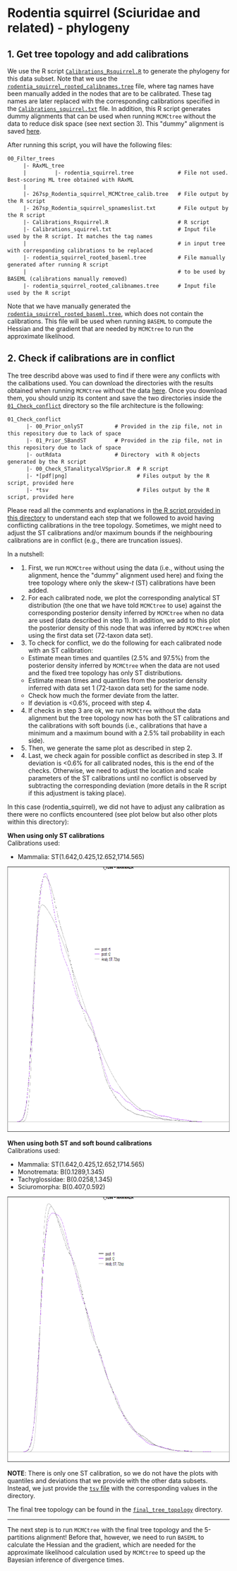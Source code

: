 # Rodentia squirrel (Sciuridae and related) - phylogeny

## 1. Get tree topology and add calibrations
We use the R script [`Calibrations_Rsquirrel.R`](02_SeqBayes_S2/00_Data_filtering/00_data_curation/rodentia_squirrel/filter_tree/00_Filter_trees/Calibrations_Rsquirrel.R)
to generate the phylogeny for this data subset. Note that we use the
[`rodentia_squirrel_rooted_calibnames.tree`](02_SeqBayes_S2/00_Data_filtering/00_data_curation/rodentia_squirrel/filter_tree/00_Filter_trees/rodentia_squirrel_rooted_calibnames.tree)
file, where tag names have been manually added in the 
nodes that are to be calibrated. These tag names are later replaced with the
corresponding calibrations specified in the 
[`Calibrations_squirrel.txt`](02_SeqBayes_S2/00_Data_filtering/00_data_curation/rodentia_squirrel/filter_tree/00_Filter_trees/Calibrations_squirrel.txt)
file. 
In addition, this R script generates dummy alignments that can be used 
when running `MCMCtree` without the data to reduce disk space (see next section 3). 
This "dummy" alignment is saved [here](/02_SeqBayes_S2/00_Data_filtering/01_alignments/01_mammal_dummy_alns/rodentia_squirrel).

After running this script, you will have the following files:

```
00_Filter_trees 
     |- RAxML_tree
     |         |- rodentia_squirrel.tree              # File not used. Best-scoring ML tree obtained with RAxML
     |         
     |- 267sp_Rodentia_squirrel_MCMCtree_calib.tree   # File output by the R script
     |- 267sp_Rodentia_squirrel_spnameslist.txt       # File output by the R script
     |- Calibrations_Rsquirrel.R                      # R script
     |- Calibrations_squirrel.txt                     # Input file used by the R script. It matches the tag names
     |                                                # in input tree with corresponding calibrations to be replaced
     |- rodentia_squirrel_rooted_baseml.tree          # File manually generated after running R script 
     |                                                # to be used by BASEML (calibrations manually removed)
     |- rodentia_squirrel_rooted_calibnames.tree      # Input file used by the R script
```

Note that we have manually generated the
[`rodentia_squirrel_rooted_baseml.tree`](02_SeqBayes_S2/00_Data_filtering/00_data_curation/rodentia_squirrel/filter_tree/00_Filter_trees/rodentia_squirrel_rooted_baseml.tree),
which does 
not contain the calibrations. This file will be used when running `BASEML` to compute 
the Hessian and the gradient that are needed by `MCMCtree` to run the approximate 
likelihood.

## 2. Check if calibrations are in conflict
The tree describd above was used to find 
if there were any conflicts with the calibations used.
You can download the directories 
with the results obtained when running `MCMCtree` without the data
[here](https://www.dropbox.com/s/xnog10niawetap3/SeqBayesS2_check_conflict_sciuridae.zip?dl=0).
Once you download them, you should unzip its content and save the 
two directories inside the 
[`01_Check_conflict`](/02_SeqBayes_S2/00_Data_filtering/00_data_curation/rodentia_squirrel/filter_tree/01_Check_conflict)
directory so the file architecture is the following:

```
01_Check_conflict 
      |- 00_Prior_onlyST          # Provided in the zip file, not in this repository due to lack of space
      |- 01_Prior_SBandST         # Provided in the zip file, not in this repository due to lack of space
      |- outRdata                 # Directory  with R objects generated by the R script
      |- 00_Check_STanalitycalVSprior.R  # R script 
      |- *[pdf|png]                      # Files output by the R script, provided here
      |- *tsv                            # Files output by the R script, provided here
```

Please read all the comments and explanations in
[the R script provided in this directory](02_SeqBayes_S2/00_Data_filtering/00_data_curation/rodentia_squirrel/filter_tree/01_Check_conflict/00_Check_STanalitycalVSprior.R) 
to understand each step that we followed to avoid having conflicting calibrations in
the tree topology. Sometimes, we might need to adjust the ST calibrations and/or maximum
bounds if the neighbouring calibrations are in conflict (e.g., there are truncation issues). 

In a nutshell:   

   * 1. First, we run `MCMCtree` without using the data (i.e., 
   without using the alignment, hence the "dummy" alignment used here) and fixing the
   tree topology where only the skew-_t_ (ST) calibrations have been added.   
   * 2. For each calibrated node, we plot the corresponding analytical ST distribution
   (the one that we have told `MCMCtree` to use) against the corresponding posterior density
   inferred by `MCMCtree` when no data are used (data described in step 1). In addition,
   we add to this plot the posterior density of this node that was inferred by `MCMCtree`
   when using the first data set (72-taxon data set).   
   * 3. To check for conflict, we do the following for each calibrated node with an 
   ST calibration:   
      * Estimate mean times and quantiles (2.5% and 97.5%) from the posterior density
	  inferred by `MCMCtree` when the data are not used and the fixed tree topology has only
	  ST distributions.   
	  * Estimate mean times and quantiles from the posterior density inferred with
	  data set 1 (72-taxon data set) for the same node.   
	  * Check how much the former deviate from the latter.   
	  * If deviation is <0.6%, proceed with step 4.   
   * 4. If checks in step 3 are ok, we run `MCMCtree` without the data alignment but
   the tree topology now has both the ST calibrations and the calibrations with soft
   bounds (i.e., calibrations that have a minimum and a maximum bound with a 2.5% tail
   probability in each side).   
   * 5. Then, we generate the same plot as described in step 2.    
   * 4. Last, we check again for possible conflict as described in step 3. If deviation
   is <0.6% for all calibrated nodes, this is the end of the checks. Otherwise, we need 
   to adjust the location and scale parameters of the ST calibrations until no conflict
   is observed by subtracting the corresponding deviation (more details in the R script
   if this adjustment is taking place).   

In this case (rodentia_squirrel), we did not have to adjust any calibration as there were no
conflicts encountered (see plot below but also other plots within this directory):

**When using only ST calibrations**   
Calibrations used:   
   * Mammalia: ST(1.642,0.425,12.652,1714.565)    
   
<p align="center">
  <img width="1000" height="600" src="02_SeqBayes_S2/00_Data_filtering/00_data_curation/rodentia_squirrel/filter_tree/01_Check_conflict/00_Only_ST_RodSquirrel_MCMCruns.png">
</p>

**When using both ST and soft bound calibrations**   
Calibrations used:   
   * Mammalia: ST(1.642,0.425,12.652,1714.565)     
   * Monotremata: B(0.1289,1.345)    
   * Tachyglossidae: B(0.0258,1.345)   
   * Sciuromorpha: B(0.407,0.592)   
   
<p align="center">
  <img width="1000" height="600" src="02_SeqBayes_S2/00_Data_filtering/00_data_curation/rodentia_squirrel/filter_tree/01_Check_conflict/01_SBnST_RodSquirrel_MCMCruns.png">
</p>

**NOTE**: There is only one ST calibration, so we do not have the plots with quantiles and deviations 
that we provide with the other data subsets. Instead, we just provide the
[`tsv` file](02_SeqBayes_S2/00_Data_filtering/00_data_curation/rodentia_squirrel/filter_tree/01_Check_conflict/01_SBnST_RodSquirrel_sumstats.tsv)
with the corresponding values in the directory.

The final tree topology can be found in the
[`final_tree_topology`](/02_SeqBayes_S2/00_Data_filtering/00_data_curation/rodentia_squirrel/filter_tree/02_Final_tree_topology)
directory.

--- 

The next step is to run `MCMCtree` with the final tree topology and the 5-partitions 
alignment! Before that, however, we need to run `BASEML` to calculate the Hessian and 
the gradient, which are needed for the approximate likelihood calculation used by 
`MCMCtree` to speed up the Bayesian inference of divergence times.